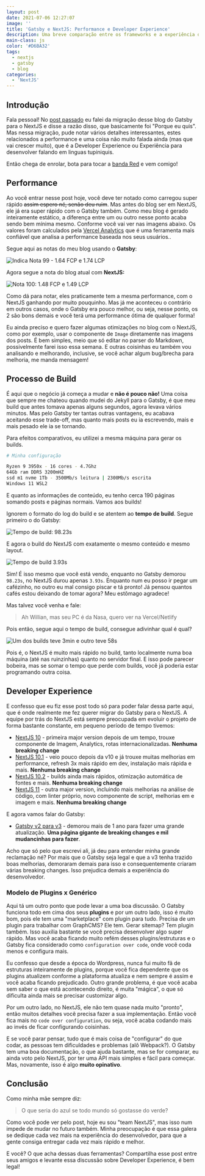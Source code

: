 ```yaml
---
layout: post
date: 2021-07-06 12:27:07
image: ''
title: 'Gatsby e NextJS: Performance e Developer Experience'
description: Uma breve comparação entre os frameworks e a experiência de desenvolvimento.
main-class: js
color: '#D6BA32'
tags:
  - nextjs
  - gatsby
  - blog
categories:
  - 'NextJS'
---
```


## Introdução

Fala pessoal! No [post passado](https://willianjusten.com.br/migrei-meu-blog-do-gatsby-para-o-nextjs) eu falei da migração desse blog do Gatsby para o NextJS e disse a razão disso, que basicamente foi "Porque eu quis". Mas nessa migração, pude notar vários detalhes interessantes, estes relacionados a performance e uma coisa não muito falada ainda (mas que vai crescer muito), que é a Developer Experience ou Experiência para desenvolver falando em linguas tupiniquis.

Então chega de enrolar, bota para tocar a [banda Red](https://open.spotify.com/artist/01crEa9G3pNpXZ5m7wuHOk?si=UldtaNAuTe6MwLVKhBe1lg&dl_branch=1) e vem comigo!

## Performance

Ao você entrar nesse post hoje, você deve ter notado como carregou super rápido ~~assim espero né, senão deu ruim~~. Mas antes do blog ser em NextJS, ele já era super rápido com o Gatsby também. Como meu blog é gerado inteiramente estático, a diferença entre um ou outro nesse ponto acaba sendo bem mínima mesmo. Conforme você vai ver nas imagens abaixo. Os valores foram calculados pela [Vercel Analytics](https://vercel.com/analytics) que é uma ferramenta mais confiável que analisa a performance baseada nos seus usuários..

Segue aqui as notas do meu blog usando o **Gatsby**:

![Indica Nota 99 - 1.64 FCP e 1.74 LCP](/assets/img/gatsby-perf.png)

Agora segue a nota do blog atual com **NextJS:**

![Nota 100: 1.48 FCP e 1.49 LCP](/assets/img/next-perf.png)

Como dá para notar, eles praticamente tem a mesma performance, com o NextJS ganhando por muito pouquinho. Mas já me aconteceu o contrário em outros casos, onde o Gatsby era pouco melhor, ou seja, nesse ponto, os 2 são bons demais e você terá uma performance ótima de qualquer forma!

Eu ainda preciso e quero fazer algumas otimizações no blog com o NextJS, como por exemplo, usar o componente de `Image` diretamente nas imagens dos posts. É bem simples, meio que só editar no parser do Markdown, possivelmente farei isso essa semana. E outras coisinhas eu também vou analisando e melhorando, inclusive, se você achar algum bug/brecha para melhoria, me manda mensagem!

## Processo de Build

É aqui que o negócio já começa a mudar e **não é pouco não!** Uma coisa que sempre me chateou quando mudei do Jekyll para o Gatsby, é que meu build que antes tomava apenas alguns segundos, agora levava vários minutos. Mas pelo Gatsby ter tantas outras vantagens, eu acabava aceitando esse trade-off, mas quanto mais posts eu ia escrevendo, mais e mais pesado ele ia se tornando.

Para efeitos comparativos, eu utilizei a mesma máquina para gerar os builds.

```sh
# Minha configuração

Ryzen 9 3950x - 16 cores - 4.7Ghz
64Gb ram DDR5 3200mHZ
ssd m1 nvme 1Tb - 3500Mb/s leitura | 2300Mb/s escrita
Windows 11 WSL2
```

E quanto as informações de conteúdo, eu tenho cerca 190 páginas somando posts e páginas normais. Vamos aos builds!

Ignorem o formato do log do build e se atentem ao **tempo de build**. Segue primeiro o do Gatsby:

![Tempo de build: 98.23s](/assets/img/gatsby-build.jpeg)

E agora o build do NextJS com exatamente o mesmo conteúdo e mesmo layout.

![Tempo de build 3.93s](/assets/img/next-build.jpeg)

Sim! É isso mesmo que você está vendo, enquanto no Gatsby demorou `98.23s`, no NextJS durou apenas `3.93s`. Enquanto num eu posso ir pegar um cafézinho, no outro eu mal consigo piscar e tá pronto! Já pensou quantos cafés estou deixando de tomar agora? Meu estômago agradece!

Mas talvez você venha e fale:

> Ah Willian, mas seu PC é da Nasa, quero ver na Vercel/Netlify

Pois então, segue aqui o tempo de build, consegue adivinhar qual é qual?

![Um dos builds teve 3min e outro teve 58s](/assets/img/build-vercel.png)

Pois é, o NextJS é muito mais rápido no build, tanto localmente numa boa máquina (até nas ruinzinhas) quanto no servidor final. E isso pode parecer bobeira, mas se somar o tempo que perde com builds, você já poderia estar programando outra coisa.

## Developer Experience

E confesso que eu fiz esse post todo só para poder falar dessa parte aqui, que é onde realmente me fez querer migrar do Gatsby para o NextJS. A equipe por trás do NextJS está sempre preocupada em evoluir o projeto de forma bastante constante, em pequeno período de tempo tivemos:

- [NextJS 10](https://nextjs.org/blog/next-10) - primeira major version depois de um tempo, trouxe componente de Imagem, Analytics, rotas internacionalizadas. **Nenhuma breaking change**
- [NextJS 10.1](https://nextjs.org/blog/next-10-1) - veio pouco depois da v10 e já trouxe muitas melhorias em performance, refresh 3x mais rápido em dev, instalação mais rápida e mais. **Nenhuma breaking change**
- [NextJS 10.2](https://nextjs.org/blog/next-10-2) - builds ainda mais rápidos, otimização automática de fontes e mais. **Nenhuma breaking change**
- [NextJS 11](https://nextjs.org/blog/next-11) - outra major version, incluindo mais melhorias na análise de código, com linter próprio, novo componente de script, melhorias em e imagem e mais. **Nenhuma breaking change**

E agora vamos falar do Gatsby:

- [Gatsby v2 para v3](https://www.gatsbyjs.com/docs/reference/release-notes/migrating-from-v2-to-v3/) - demorou mais de 1 ano para fazer uma grande atualização. **Uma página gigante de breaking changes e mil mudancinhas para fazer**.

Acho que só pelo que escrevi ali, já deu para entender minha grande reclamação né? Por mais que o Gatsby seja legal e que a v3 tenha trazido boas melhorias, demoraram demais para isso e consequentemente criaram várias breaking changes. Isso prejudica demais a experiência do desenvolvedor.

### Modelo de Plugins x Genérico

Aqui tá um outro ponto que pode levar a uma boa discussão. O Gatsby funciona todo em cima dos seus **plugins** e por um outro lado, isso é muito bom, pois ele tem uma "marketplace" com plugin para tudo. Precisa de um plugin para trabalhar com GraphCMS? Ele tem. Gerar sitemap? Tem plugin também. Isso auxilia bastante se você precisa desenvolver algo super rápido. Mas você acaba ficando muito refém desses plugins/estruturas e o Gatsby fica considerado como `configuration over code`, onde você coda menos e configura mais.

Eu confesso que desde a época do Wordpress, nunca fui muito fã de estruturas inteiramente de plugins, porque você fica dependente que os plugins atualizem conforme a plataforma atualiza e nem sempre é assim e você acaba ficando prejudicado. Outro grande problema, é que você acaba sem saber o que está acontecendo direito, é muita "mágica", o que só dificulta ainda mais se precisar customizar algo.

Por um outro lado, no NextJS, ele não tem quase nada muito "pronto", então muitos detalhes você precisa fazer a sua implementação. Então você fica mais no `code over configuration`, ou seja, você acaba codando mais ao invés de ficar configurando coisinhas.

E se você parar pensar, tudo que é mais coisa de "configurar" do que codar, as pessoas tem dificuldades e problemas (alô Webpack?). O Gatsby tem uma boa documentação, o que ajuda bastante, mas se for comparar, eu ainda voto pelo NextJS, por ter uma API mais simples e fácil para começar. Mas, novamente, isso é algo **muito opinativo**.

## Conclusão

Como minha mãe sempre diz:

> O que seria do azul se todo mundo só gostasse do verde?

Como você pode ver pelo post, hoje eu sou "team NextJS", mas isso num impede de mudar no futuro também. Minha preocupação é que essa galera se dedique cada vez mais na experiência do desenvolvedor, para que a gente consiga entregar cada vez mais rápido e melhor.

E você? O que acha dessas duas ferramentas? Compartilha esse post entre seus amigos e levante essa discussão sobre Developer Experience, é bem legal!
